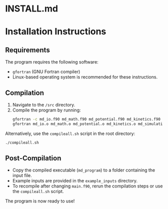 INSTALL.md
===========

# Installation Instructions

## Requirements
The program requires the following software:
- `gfortran` (GNU Fortran compiler)
- Linux-based operating system is recommended for these instructions.

## Compilation

1. Navigate to the `/src` directory.
2. Compile the program by running:
   ```bash
   gfortran -c md_io.f90 md_math.f90 md_potential.f90 md_kinetics.f90 md_simulation.f90 main.f90
   gfortran md_io.o md_math.o md_potential.o md_kinetics.o md_simulation.o main.o -o md_program
   ```

Alternatively, use the `compileall.sh` script in the root directory:
   ```bash
   ./compileall.sh
   ```

## Post-Compilation
- Copy the compiled executable (`md_program`) to a folder containing the input file.
- Example inputs are provided in the `example_inputs` directory.
- To recompile after changing `main.f90`, rerun the compilation steps or use the `compileall.sh` script.

The program is now ready to use!